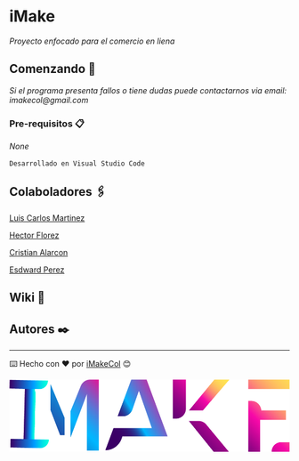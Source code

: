 # iMake

_Proyecto enfocado para el comercio en liena_

## Comenzando 🚀

_Si el programa presenta fallos o tiene dudas puede contactarnos via email: imakecol@gmail.com_


### Pre-requisitos 📋

_None_

```
Desarrollado en Visual Studio Code
```

## Colaboladores 🖇️

[Luis Carlos Martinez](https://github.com/LuisC111/) 


[Hector Florez](https://github.com/hectorf25/)


[Cristian Alarcon](https://github.com/cristiancamilo03) 


[Esdward Perez](https://github.com/sp1014)


## Wiki 📖


## Autores ✒️

---
⌨️ Hecho con ❤️ por [iMakeCol](https://github.com/imakecol/) 😊

<img src="iMake.png" alt="iMake"/>
